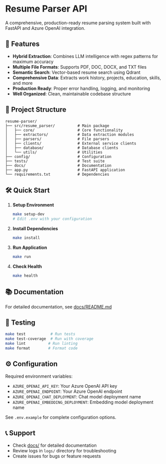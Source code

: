 # Resume Parser API

A comprehensive, production-ready resume parsing system built with FastAPI and Azure OpenAI integration.

## 🚀 Features

- **Hybrid Extraction**: Combines LLM intelligence with regex patterns for maximum accuracy
- **Multiple File Formats**: Supports PDF, DOC, DOCX, and TXT files
- **Semantic Search**: Vector-based resume search using Qdrant
- **Comprehensive Data**: Extracts work history, projects, education, skills, and more
- **Production Ready**: Proper error handling, logging, and monitoring
- **Well Organized**: Clean, maintainable codebase structure

## 📁 Project Structure

```
resume-parser/
├── src/resume_parser/          # Main package
│   ├── core/                   # Core functionality
│   ├── extractors/             # Data extraction modules
│   ├── parsers/                # File parsers
│   ├── clients/                # External service clients
│   ├── database/               # Database clients
│   └── utils/                  # Utilities
├── config/                     # Configuration
├── tests/                      # Test suite
├── docs/                       # Documentation
├── app.py                      # FastAPI application
└── requirements.txt            # Dependencies
```

## 🛠️ Quick Start

1. **Setup Environment**
   ```bash
   make setup-dev
   # Edit .env with your configuration
   ```

2. **Install Dependencies**
   ```bash
   make install
   ```

3. **Run Application**
   ```bash
   make run
   ```

4. **Check Health**
   ```bash
   make health
   ```

## 📚 Documentation

For detailed documentation, see [docs/README.md](docs/README.md)

## 🧪 Testing

```bash
make test           # Run tests
make test-coverage  # Run with coverage
make lint          # Run linting
make format        # Format code
```

## ⚙️ Configuration

Required environment variables:
- `AZURE_OPENAI_API_KEY`: Your Azure OpenAI API key
- `AZURE_OPENAI_ENDPOINT`: Your Azure OpenAI endpoint
- `AZURE_OPENAI_CHAT_DEPLOYMENT`: Chat model deployment name
- `AZURE_OPENAI_EMBEDDING_DEPLOYMENT`: Embedding model deployment name

See `.env.example` for complete configuration options.

## 📞 Support

- Check [docs/](docs/) for detailed documentation
- Review logs in `logs/` directory for troubleshooting
- Create issues for bugs or feature requests